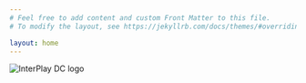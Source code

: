 ```yaml
---
# Feel free to add content and custom Front Matter to this file.
# To modify the layout, see https://jekyllrb.com/docs/themes/#overriding-theme-defaults

layout: home
---
```

![InterPlay DC logo](/assets/images/interplay-logo-dc.png "InterPlay DC logo")
